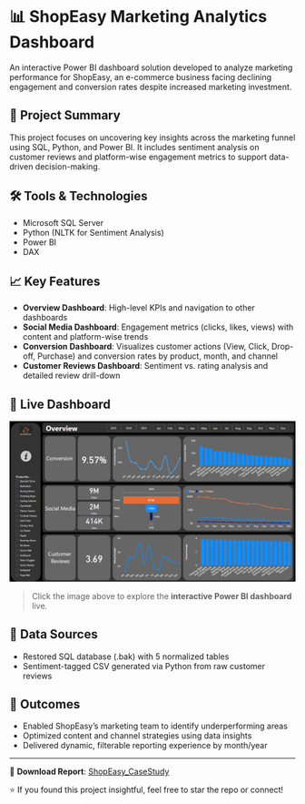# 📊 ShopEasy Marketing Analytics Dashboard

An interactive Power BI dashboard solution developed to analyze marketing performance for ShopEasy, an e-commerce business facing declining engagement and conversion rates despite increased marketing investment.

## 📌 Project Summary

This project focuses on uncovering key insights across the marketing funnel using SQL, Python, and Power BI. It includes sentiment analysis on customer reviews and platform-wise engagement metrics to support data-driven decision-making.

## 🛠 Tools & Technologies
- Microsoft SQL Server
- Python (NLTK for Sentiment Analysis)
- Power BI
- DAX

## 📈 Key Features

- **Overview Dashboard**: High-level KPIs and navigation to other dashboards
- **Social Media Dashboard**: Engagement metrics (clicks, likes, views) with content and platform-wise trends
- **Conversion Dashboard**: Visualizes customer actions (View, Click, Drop-off, Purchase) and conversion rates by product, month, and channel
- **Customer Reviews Dashboard**: Sentiment vs. rating analysis and detailed review drill-down

## 🔗 Live Dashboard
[<img src= "https://github.com/ArunGuptaaa/ShopEasy-CaseStudy/blob/main/Images/Overview.png">](https://app.powerbi.com/view?r=eyJrIjoiOWFhYWY0NjctODE0OC00MzJkLWFjN2MtZjg4MjFlZDNkMTg2IiwidCI6ImM2ZTU0OWIzLTVmNDUtNDAzMi1hYWU5LWQ0MjQ0ZGM1YjJjNCJ9)

> Click the image above to explore the **interactive Power BI dashboard** live.



## 📂 Data Sources
- Restored SQL database (.bak) with 5 normalized tables
- Sentiment-tagged CSV generated via Python from raw customer reviews

## 🚀 Outcomes
- Enabled ShopEasy’s marketing team to identify underperforming areas
- Optimized content and channel strategies using data insights
- Delivered dynamic, filterable reporting experience by month/year

---

📁 **Download Report**: [ShopEasy_CaseStudy](https://github.com/ArunGuptaaa/ShopEasy-CaseStudy/blob/main/ShopEasy_CaseStudy.pbix)

⭐ If you found this project insightful, feel free to star the repo or connect!
